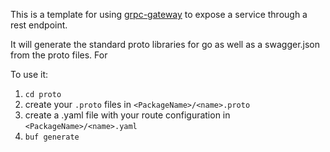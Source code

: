 This is a template for using [grpc-gateway]("https://github.com/grpc-ecosystem/grpc-gateway") to expose a service through a rest endpoint.

It will generate the standard proto libraries for go as well as a swagger.json from the proto files. For

To use it:

1. `cd proto`
2. create your `.proto` files in `<PackageName>/<name>.proto`
3. create a .yaml file with your route configuration in `<PackageName>/<name>.yaml`
4. `buf generate`
